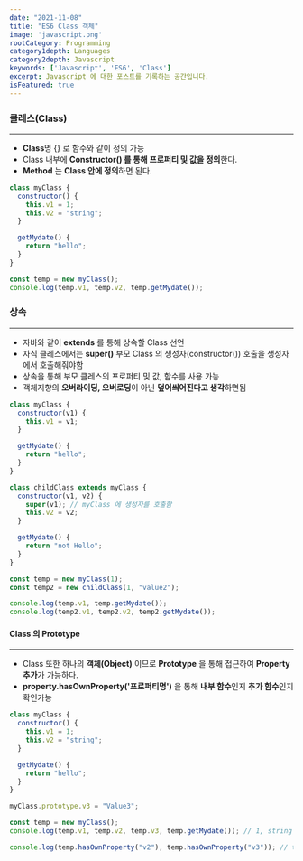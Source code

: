 ```yaml
---
date: "2021-11-08"
title: "ES6 Class 객체"
image: 'javascript.png'
rootCategory: Programming
category1depth: Languages
category2depth: Javascript
keywords: ['Javascript', 'ES6', 'Class']
excerpt: Javascript 에 대한 포스트를 기록하는 공간입니다.
isFeatured: true
---
```




### 클레스(Class)
---

* **Class**명 {} 로 함수와 같이 정의 가능
* Class 내부에 **Constructor() 를 통해 프로퍼티 및 값을 정의**한다.
* **Method** 는 **Class 안에 정의**하면 된다.

```js
class myClass {
  constructor() {
    this.v1 = 1;
    this.v2 = "string";
  }

  getMydate() {
    return "hello";
  }
}

const temp = new myClass();
console.log(temp.v1, temp.v2, temp.getMydate());
```

### 상속
---

* 자바와 같이 **extends** 를 통해 상속할 Class 선언
* 자식 클레스에서는 **super()** 부모 Class 의 생성자(constructor()) 호출을 생성자에서 호출해줘야함
* 상속을 통해 부모 클레스의 프로퍼티 및 값, 함수를 사용 가능
* 객체지향의 **오버라이딩, 오버로딩**이 아닌 **덮어씌어진다고 생각**하면됨

```js
class myClass {
  constructor(v1) {
    this.v1 = v1;
  }

  getMydate() {
    return "hello";
  }
}

class childClass extends myClass {
  constructor(v1, v2) {
    super(v1); // myClass 에 생성자를 호출함
    this.v2 = v2;
  }

  getMydate() {
    return "not Hello";
  }
}

const temp = new myClass(1);
const temp2 = new childClass(1, "value2");

console.log(temp.v1, temp.getMydate());
console.log(temp2.v1, temp2.v2, temp2.getMydate());

```

#### Class 의 Prototype
---

* Class 또한 하나의 **객체(Object)** 이므로 **Prototype** 을 통해 접근하여 **Property 추가**가 가능하다.
* **property.hasOwnProperty('프로퍼티명')** 을 통해 **내부 함수**인지 **추가 함수**인지 확인가능


```js
class myClass {
  constructor() {
    this.v1 = 1;
    this.v2 = "string";
  }

  getMydate() {
    return "hello";
  }
}

myClass.prototype.v3 = "Value3";

const temp = new myClass();
console.log(temp.v1, temp.v2, temp.v3, temp.getMydate()); // 1, string , Value3, hello

console.log(temp.hasOwnProperty("v2"), temp.hasOwnProperty("v3")); // true, false

```









